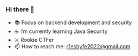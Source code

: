 ### Hi there 👋

- 📚 Focus on backend development and security 
- ☕ I’m currently learning Java Security
- ⚔️ Rookie CTFer
- 📫 How to reach me: r1esbyfe2022@gmail.com
